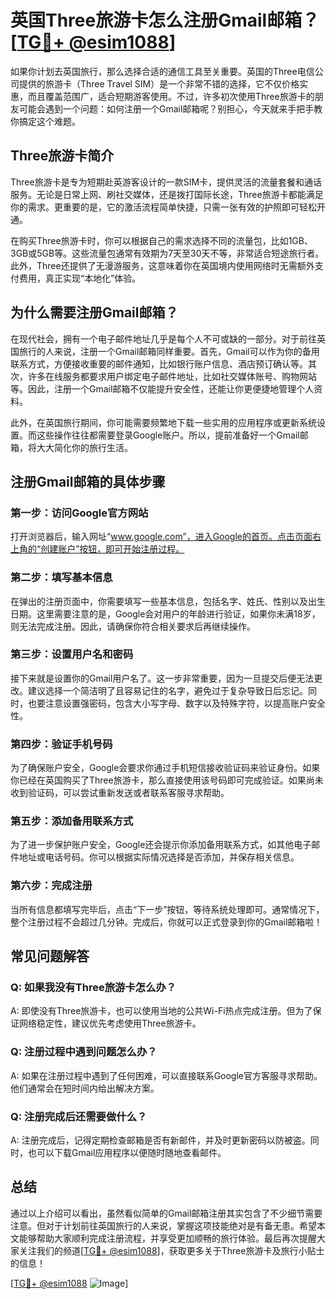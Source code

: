# 英国Three旅游卡怎么注册Gmail邮箱？[[TG💪+ @esim1088](https://t.me/s/esim1088)]

如果你计划去英国旅行，那么选择合适的通信工具至关重要。英国的Three电信公司提供的旅游卡（Three Travel SIM）是一个非常不错的选择，它不仅价格实惠，而且覆盖范围广，适合短期游客使用。不过，许多初次使用Three旅游卡的朋友可能会遇到一个问题：如何注册一个Gmail邮箱呢？别担心，今天就来手把手教你搞定这个难题。

## Three旅游卡简介

Three旅游卡是专为短期赴英游客设计的一款SIM卡，提供灵活的流量套餐和通话服务。无论是日常上网、刷社交媒体，还是拨打国际长途，Three旅游卡都能满足你的需求。更重要的是，它的激活流程简单快捷，只需一张有效的护照即可轻松开通。

在购买Three旅游卡时，你可以根据自己的需求选择不同的流量包，比如1GB、3GB或5GB等。这些流量包通常有效期为7天至30天不等，非常适合短途旅行者。此外，Three还提供了无漫游服务，这意味着你在英国境内使用网络时无需额外支付费用，真正实现“本地化”体验。

## 为什么需要注册Gmail邮箱？

在现代社会，拥有一个电子邮件地址几乎是每个人不可或缺的一部分。对于前往英国旅行的人来说，注册一个Gmail邮箱同样重要。首先，Gmail可以作为你的备用联系方式，方便接收重要的邮件通知，比如银行账户信息、酒店预订确认等。其次，许多在线服务都要求用户绑定电子邮件地址，比如社交媒体账号、购物网站等。因此，注册一个Gmail邮箱不仅能提升安全性，还能让你更便捷地管理个人资料。

此外，在英国旅行期间，你可能需要频繁地下载一些实用的应用程序或更新系统设置。而这些操作往往都需要登录Google账户。所以，提前准备好一个Gmail邮箱，将大大简化你的旅行生活。

## 注册Gmail邮箱的具体步骤

### 第一步：访问Google官方网站

打开浏览器后，输入网址“www.google.com”，进入Google的首页。点击页面右上角的“创建账户”按钮，即可开始注册过程。

### 第二步：填写基本信息

在弹出的注册页面中，你需要填写一些基本信息，包括名字、姓氏、性别以及出生日期。这里需要注意的是，Google会对用户的年龄进行验证，如果你未满18岁，则无法完成注册。因此，请确保你符合相关要求后再继续操作。

### 第三步：设置用户名和密码

接下来就是设置你的Gmail用户名了。这一步非常重要，因为一旦提交后便无法更改。建议选择一个简洁明了且容易记住的名字，避免过于复杂导致日后忘记。同时，也要注意设置强密码，包含大小写字母、数字以及特殊字符，以提高账户安全性。

### 第四步：验证手机号码

为了确保账户安全，Google会要求你通过手机短信接收验证码来验证身份。如果你已经在英国购买了Three旅游卡，那么直接使用该号码即可完成验证。如果尚未收到验证码，可以尝试重新发送或者联系客服寻求帮助。

### 第五步：添加备用联系方式

为了进一步保护账户安全，Google还会提示你添加备用联系方式，如其他电子邮件地址或电话号码。你可以根据实际情况选择是否添加，并保存相关信息。

### 第六步：完成注册

当所有信息都填写完毕后，点击“下一步”按钮，等待系统处理即可。通常情况下，整个注册过程不会超过几分钟。完成后，你就可以正式登录到你的Gmail邮箱啦！

## 常见问题解答

### Q: 如果我没有Three旅游卡怎么办？
A: 即使没有Three旅游卡，也可以使用当地的公共Wi-Fi热点完成注册。但为了保证网络稳定性，建议优先考虑使用Three旅游卡。

### Q: 注册过程中遇到问题怎么办？
A: 如果在注册过程中遇到了任何困难，可以直接联系Google官方客服寻求帮助。他们通常会在短时间内给出解决方案。

### Q: 注册完成后还需要做什么？
A: 注册完成后，记得定期检查邮箱是否有新邮件，并及时更新密码以防被盗。同时，也可以下载Gmail应用程序以便随时随地查看邮件。

## 总结

通过以上介绍可以看出，虽然看似简单的Gmail邮箱注册其实包含了不少细节需要注意。但对于计划前往英国旅行的人来说，掌握这项技能绝对是有备无患。希望本文能够帮助大家顺利完成注册流程，并享受更加顺畅的旅行体验。最后再次提醒大家关注我们的频道[[TG💪+ @esim1088](https://t.me/s/esim1088)]，获取更多关于Three旅游卡及旅行小贴士的信息！

[[TG💪+ @esim1088](https://t.me/s/esim1088) ![Image](https://i.postimg.cc/4NQfJmqS/Snipaste-2025-05-13-00-14-12.png)]